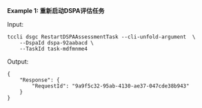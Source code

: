 **Example 1: 重新启动DSPA评估任务**



Input: 

```
tccli dsgc RestartDSPAAssessmentTask --cli-unfold-argument  \
    --DspaId dspa-92aabacd \
    --TaskId task-mdfmnme4
```

Output: 
```
{
    "Response": {
        "RequestId": "9a9f5c32-95ab-4130-ae37-047cde38b943"
    }
}
```

